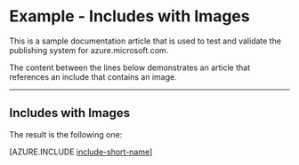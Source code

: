 <properties pageTitle="Documentation Example - Includes with Images" metaKeywords="" description="This is an example document" services="" documentationCenter="" title="Documentation Example - Includes with Images" solutions="" authors="" videoId="" scriptId="" />

# Example - Includes with Images #

This is a sample documentation article that is used to test and validate the publishing system for azure.microsoft.com.  

The content between the lines below demonstrates an article that references an include that contains an image.  


---
## Includes with Images ##

The result is the following one:

[AZURE.INCLUDE [include-short-name](../includes/example-include-images.md)]
